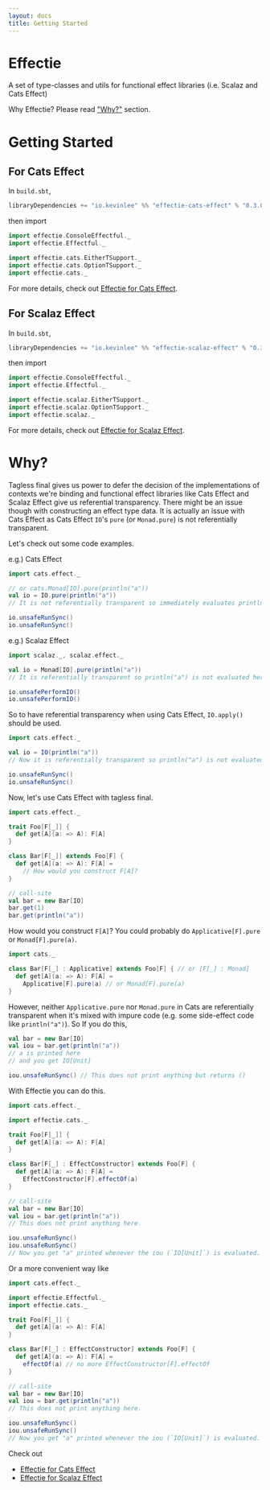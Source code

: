 ```yaml
---
layout: docs
title: Getting Started
---
```


# Effectie
A set of type-classes and utils for functional effect libraries (i.e. Scalaz and Cats Effect)

Why Effectie? Please read ["Why?"](#why) section.

# Getting Started
## For Cats Effect

In `build.sbt`,

```scala
libraryDependencies += "io.kevinlee" %% "effectie-cats-effect" % "0.3.0"
```
then import

```scala
import effectie.ConsoleEffectful._
import effectie.Effectful._

import effectie.cats.EitherTSupport._
import effectie.cats.OptionTSupport._
import effectie.cats._
```

For more details, check out [Effectie for Cats Effect](cats-effect).


## For Scalaz Effect

In `build.sbt`,

```scala
libraryDependencies += "io.kevinlee" %% "effectie-scalaz-effect" % "0.3.0"
```
then import

```scala
import effectie.ConsoleEffectful._
import effectie.Effectful._

import effectie.scalaz.EitherTSupport._
import effectie.scalaz.OptionTSupport._
import effectie.scalaz._
```

For more details, check out [Effectie for Scalaz Effect](scalaz-effect).


# Why?
Tagless final gives us power to defer the decision of the implementations of contexts we're binding and functional effect libraries like Cats Effect and Scalaz Effect give us referential transparency. There might be an issue though with constructing an effect type data. It is actually an issue with Cats Effect as Cats Effect `IO`'s `pure` (or `Monad.pure`) is not referentially transparent. 

Let's check out some code examples.

e.g.) Cats Effect
```scala mdoc:reset-object
import cats.effect._

// or cats.Monad[IO].pure(println("a"))
val io = IO.pure(println("a"))
// It is not referentially transparent so immediately evaluates println("a") 

io.unsafeRunSync()
io.unsafeRunSync()
```

e.g.) Scalaz Effect
```scala mdoc:reset-object
import scalaz._, scalaz.effect._

val io = Monad[IO].pure(println("a"))
// It is referentially transparent so println("a") is not evaluated here.

io.unsafePerformIO()
io.unsafePerformIO()
```

So to have referential transparency when using Cats Effect, `IO.apply()` should be used.
```scala mdoc:reset-object
import cats.effect._

val io = IO(println("a"))
// Now it is referentially transparent so println("a") is not evaluated here. 

io.unsafeRunSync()
io.unsafeRunSync()
```

Now, let's use Cats Effect with tagless final.
```scala
import cats.effect._

trait Foo[F[_]] {
  def get[A](a: => A): F[A]
}

class Bar[F[_]] extends Foo[F] {
  def get[A](a: => A): F[A] =
    // How would you construct F[A]?
}

// call-site
val bar = new Bar[IO]
bar.get(1)
bar.get(println("a"))
```
How would you construct `F[A]`? You could probably do `Applicative[F].pure` or `Monad[F].pure(a)`. 
```scala
import cats._

class Bar[F[_] : Applicative] extends Foo[F] { // or [F[_] : Monad]
  def get[A](a: => A): F[A] =
    Applicative[F].pure(a) // or Monad[F].pure(a)
}
```
However, neither `Applicative.pure` nor `Monad.pure` in Cats are referentially transparent when it's mixed with impure code (e.g. some side-effect code like `println("a")`).
So If you do this,
```scala
val bar = new Bar[IO]
val iou = bar.get(println("a"))
// a is printed here
// and you get IO[Unit]

iou.unsafeRunSync() // This does not print anything but returns ()
```

With Effectie you can do this.
```scala mdoc:reset-object
import cats.effect._

import effectie.cats._

trait Foo[F[_]] {
  def get[A](a: => A): F[A]
}

class Bar[F[_] : EffectConstructor] extends Foo[F] {
  def get[A](a: => A): F[A] =
    EffectConstructor[F].effectOf(a)
}

// call-site
val bar = new Bar[IO]
val iou = bar.get(println("a"))
// This does not print anything here.

iou.unsafeRunSync()
iou.unsafeRunSync()
// Now you get "a" printed whenever the iou (`IO[Unit]`) is evaluated.
```

Or a more convenient way like
```scala mdoc:reset-object
import cats.effect._

import effectie.Effectful._
import effectie.cats._

trait Foo[F[_]] {
  def get[A](a: => A): F[A]
}

class Bar[F[_] : EffectConstructor] extends Foo[F] {
  def get[A](a: => A): F[A] =
    effectOf(a) // no more EffectConstructor[F].effectOf
}

// call-site
val bar = new Bar[IO]
val iou = bar.get(println("a"))
// This does not print anything here.

iou.unsafeRunSync()
iou.unsafeRunSync()
// Now you get "a" printed whenever the iou (`IO[Unit]`) is evaluated.
```

Check out
* [Effectie for Cats Effect](cats-effect)
* [Effectie for Scalaz Effect](scalaz-effect)
